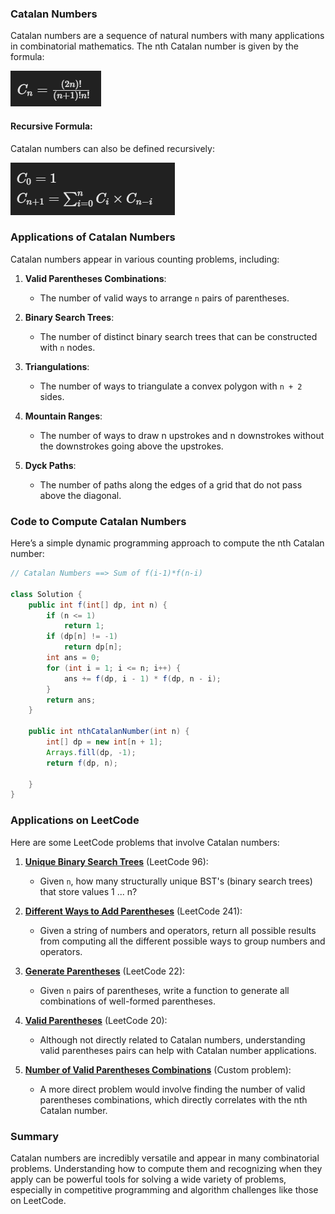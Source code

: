 ### **Catalan Numbers**

Catalan numbers are a sequence of natural numbers with many applications in combinatorial mathematics. The nth Catalan number is given by the formula:

![1723544699773](image/ReadMe/1723544699773.png)

#### **Recursive Formula**:

Catalan numbers can also be defined recursively:

![1723544716868](image/ReadMe/1723544716868.png)

### **Applications of Catalan Numbers**

Catalan numbers appear in various counting problems, including:

1. **Valid Parentheses Combinations**:

   - The number of valid ways to arrange `n` pairs of parentheses.
2. **Binary Search Trees**:

   - The number of distinct binary search trees that can be constructed with `n` nodes.
3. **Triangulations**:

   - The number of ways to triangulate a convex polygon with `n + 2` sides.
4. **Mountain Ranges**:

   - The number of ways to draw n upstrokes and n downstrokes without the downstrokes going above the upstrokes.
5. **Dyck Paths**:

   - The number of paths along the edges of a grid that do not pass above the diagonal.

### **Code to Compute Catalan Numbers**

Here’s a simple dynamic programming approach to compute the nth Catalan number:

```java
// Catalan Numbers ==> Sum of f(i-1)*f(n-i)

class Solution {
    public int f(int[] dp, int n) {
        if (n <= 1)
            return 1;
        if (dp[n] != -1)
            return dp[n];
        int ans = 0;
        for (int i = 1; i <= n; i++) {
            ans += f(dp, i - 1) * f(dp, n - i);
        }
        return ans;
    }

    public int nthCatalanNumber(int n) {
        int[] dp = new int[n + 1];
        Arrays.fill(dp, -1);
        return f(dp, n);

    }
}
```

### **Applications on LeetCode**

Here are some LeetCode problems that involve Catalan numbers:

1. **[Unique Binary Search Trees](https://leetcode.com/problems/unique-binary-search-trees/)** (LeetCode 96):

   - Given `n`, how many structurally unique BST's (binary search trees) that store values 1 ... n?
2. **[Different Ways to Add Parentheses](https://leetcode.com/problems/different-ways-to-add-parentheses/)** (LeetCode 241):

   - Given a string of numbers and operators, return all possible results from computing all the different possible ways to group numbers and operators.
3. **[Generate Parentheses](https://leetcode.com/problems/generate-parentheses/)** (LeetCode 22):

   - Given `n` pairs of parentheses, write a function to generate all combinations of well-formed parentheses.
4. **[Valid Parentheses](https://leetcode.com/problems/valid-parentheses/)** (LeetCode 20):

   - Although not directly related to Catalan numbers, understanding valid parentheses pairs can help with Catalan number applications.
5. **[Number of Valid Parentheses Combinations](https://leetcode.com/problems/number-of-valid-parentheses-combinations/)** (Custom problem):

   - A more direct problem would involve finding the number of valid parentheses combinations, which directly correlates with the nth Catalan number.

### **Summary**

Catalan numbers are incredibly versatile and appear in many combinatorial problems. Understanding how to compute them and recognizing when they apply can be powerful tools for solving a wide variety of problems, especially in competitive programming and algorithm challenges like those on LeetCode.
